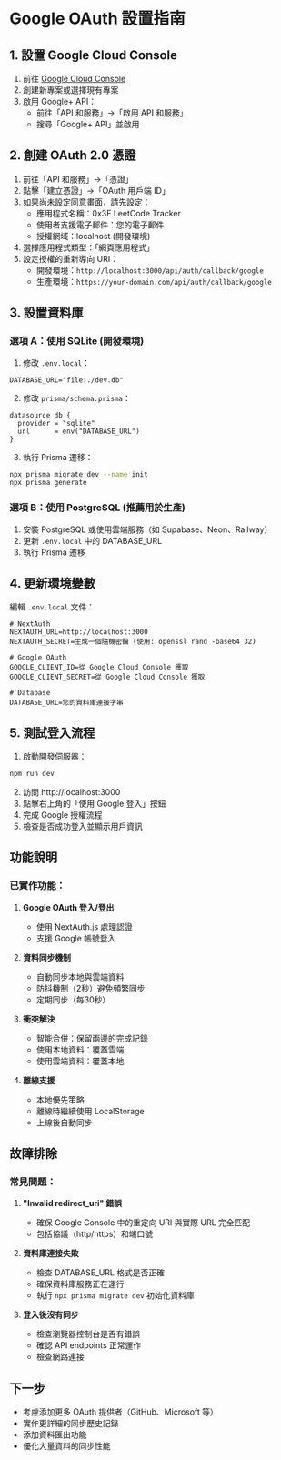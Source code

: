# Google OAuth 設置指南

## 1. 設置 Google Cloud Console

1. 前往 [Google Cloud Console](https://console.cloud.google.com/)
2. 創建新專案或選擇現有專案
3. 啟用 Google+ API：
   - 前往「API 和服務」→「啟用 API 和服務」
   - 搜尋「Google+ API」並啟用

## 2. 創建 OAuth 2.0 憑證

1. 前往「API 和服務」→「憑證」
2. 點擊「建立憑證」→「OAuth 用戶端 ID」
3. 如果尚未設定同意畫面，請先設定：
   - 應用程式名稱：0x3F LeetCode Tracker
   - 使用者支援電子郵件：您的電子郵件
   - 授權網域：localhost (開發環境)
4. 選擇應用程式類型：「網頁應用程式」
5. 設定授權的重新導向 URI：
   - 開發環境：`http://localhost:3000/api/auth/callback/google`
   - 生產環境：`https://your-domain.com/api/auth/callback/google`

## 3. 設置資料庫

### 選項 A：使用 SQLite (開發環境)

1. 修改 `.env.local`：
```env
DATABASE_URL="file:./dev.db"
```

2. 修改 `prisma/schema.prisma`：
```prisma
datasource db {
  provider = "sqlite"
  url      = env("DATABASE_URL")
}
```

3. 執行 Prisma 遷移：
```bash
npx prisma migrate dev --name init
npx prisma generate
```

### 選項 B：使用 PostgreSQL (推薦用於生產)

1. 安裝 PostgreSQL 或使用雲端服務（如 Supabase、Neon、Railway）
2. 更新 `.env.local` 中的 DATABASE_URL
3. 執行 Prisma 遷移

## 4. 更新環境變數

編輯 `.env.local` 文件：

```env
# NextAuth
NEXTAUTH_URL=http://localhost:3000
NEXTAUTH_SECRET=生成一個隨機密鑰 (使用: openssl rand -base64 32)

# Google OAuth
GOOGLE_CLIENT_ID=從 Google Cloud Console 獲取
GOOGLE_CLIENT_SECRET=從 Google Cloud Console 獲取

# Database
DATABASE_URL=您的資料庫連接字串
```

## 5. 測試登入流程

1. 啟動開發伺服器：
```bash
npm run dev
```

2. 訪問 http://localhost:3000
3. 點擊右上角的「使用 Google 登入」按鈕
4. 完成 Google 授權流程
5. 檢查是否成功登入並顯示用戶資訊

## 功能說明

### 已實作功能：

1. **Google OAuth 登入/登出**
   - 使用 NextAuth.js 處理認證
   - 支援 Google 帳號登入

2. **資料同步機制**
   - 自動同步本地與雲端資料
   - 防抖機制（2秒）避免頻繁同步
   - 定期同步（每30秒）

3. **衝突解決**
   - 智能合併：保留兩邊的完成記錄
   - 使用本地資料：覆蓋雲端
   - 使用雲端資料：覆蓋本地

4. **離線支援**
   - 本地優先策略
   - 離線時繼續使用 LocalStorage
   - 上線後自動同步

## 故障排除

### 常見問題：

1. **"Invalid redirect_uri" 錯誤**
   - 確保 Google Console 中的重定向 URI 與實際 URL 完全匹配
   - 包括協議（http/https）和端口號

2. **資料庫連接失敗**
   - 檢查 DATABASE_URL 格式是否正確
   - 確保資料庫服務正在運行
   - 執行 `npx prisma migrate dev` 初始化資料庫

3. **登入後沒有同步**
   - 檢查瀏覽器控制台是否有錯誤
   - 確認 API endpoints 正常運作
   - 檢查網路連接

## 下一步

- 考慮添加更多 OAuth 提供者（GitHub、Microsoft 等）
- 實作更詳細的同步歷史記錄
- 添加資料匯出功能
- 優化大量資料的同步性能